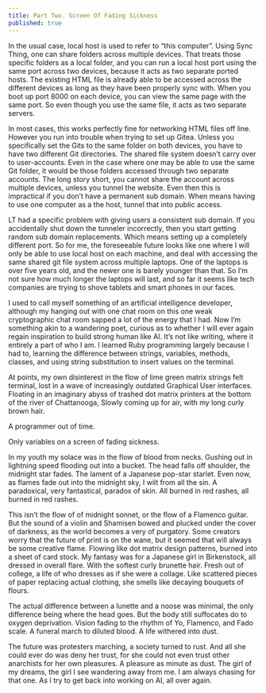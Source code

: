 ```yaml
---
title: Part Two. Screen Of Fading Sickness
published: true
---
```

In the usual case, local host is used to refer to “this computer”. Using Sync Thing, one can share folders across multiple devices. That treats those specific folders as a local folder, and you can run a local host port using the same port across two devices, because it acts as two separate ported hosts. The existing HTML file is already able to be accessed across the different devices as long as they have been properly sync with. When you boot up port 8000 on each device, you can view the same page with the same port. So even though you use the same file, it acts as two separate servers.

In most cases, this works perfectly fine for networking HTML files off line. However you run into trouble when trying to set up Gitea. Unless you specifically set the Gits to the same folder on both devices, you have to have two different Git directories. The shared file system doesn’t carry over to user-accounts. Even in the case where one may be able to use the same Git folder, it would be those folders accessed through two separate accounts. The long story short, you cannot share the account across multiple devices, unless you tunnel the website. Even then this is impractical if you don’t have a permanent sub domain. When means having to use one computer as a the host, tunnel that into public access.

LT had a specific problem with giving users a consistent sub domain. If you accidentally shut down the tunneler incorrectly, then you start getting random sub domain replacements. Which means setting up a completely different port. So for me, the foreseeable future looks like one where I will only be able to use local host on each machine, and deal with accessing the same shared git file system across multiple laptops. One of the laptops is over five years old, and the newer one is barely younger than that. So I’m not sure how much longer the laptops will last, and so far it seems like tech companies are trying to shove tablets and smart phones in our faces.

I used to call myself something of an artificial intelligence developer, although my hanging out with one chat room on this one weak cryptographic chat room sapped a lot of the energy that I had. Now I’m something akin to a wandering poet, curious as to whether I will ever again regain inspiration to build strong human like AI. It’s not like writing, where it entirely a part of who I am. I learned Ruby programming largely because I had to, learning the difference between strings, variables, methods, classes, and using string substitution to insert values on the terminal.

At points, my own disinterest in the flow of lime green matrix strings felt terminal, lost in a wave of increasingly outdated Graphical User interfaces. Floating in an imaginary abyss of trashed dot matrix printers at the bottom of the river of Chattanooga, Slowly coming up for air, with my long curly brown hair.

A programmer out of time.

Only variables on a screen of fading sickness.

In my youth my solace was in the flow of blood from necks. Gushing out in lightning speed flooding out into a bucket. The head falls off shoulder, the midnight star fades. The lament of a Japanese pop-star starlet. Even now, as flames fade out into the midnight sky, I wilt from all the sin. A paradoxical, very fantastical, paradox of skin. All burned in red rashes, all burned in red rashes.

This isn’t the flow of of midnight sonnet, or the flow of a Flamenco guitar. But the sound of a violin and Shamisen bowed and plucked under the cover of darkness, as the world becomes a very of purgatory. Some creators worry that the future of print is on the wane, but it seemed that will always be some creative flame. Flowing like dot matrix design patterns, burned into a sheet of card stock. My fantasy was for a Japanese girl in Birkenstock, all dressed in overall flare. With the softest curly brunette hair. Fresh out of college, a life of who dresses as if she were a collage. Like scattered pieces of paper replacing actual clothing, she smells like decaying bouquets of flours.

The actual difference between a lunette and a noose was minimal, the only difference being where the head goes. But the body still suffocates do to oxygen deprivation. Vision fading to the rhythm of Yo, Flamenco, and Fado scale. A funeral march to diluted blood. A life withered into dust.

The future was protesters marching, a society turned to rust. And all she could ever do was deny her trust, for she could not even trust other anarchists for her own pleasures. A pleasure as minute as dust. The girl of my dreams, the girl I see wandering away from me. I am always chasing for that one. As I try to get back into working on AI, all over again.
